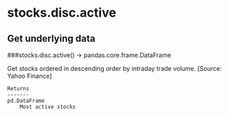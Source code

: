 # stocks.disc.active

## Get underlying data 
###stocks.disc.active() -> pandas.core.frame.DataFrame

Get stocks ordered in descending order by intraday trade volume. [Source: Yahoo Finance]

    Returns
    -------
    pd.DataFrame
        Most active stocks
